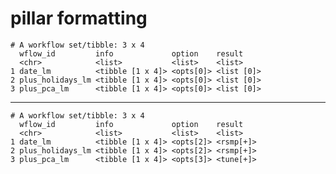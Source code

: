 # pillar formatting

    # A workflow set/tibble: 3 x 4
      wflow_id         info             option    result    
      <chr>            <list>           <list>    <list>    
    1 date_lm          <tibble [1 x 4]> <opts[0]> <list [0]>
    2 plus_holidays_lm <tibble [1 x 4]> <opts[0]> <list [0]>
    3 plus_pca_lm      <tibble [1 x 4]> <opts[0]> <list [0]>

---

    # A workflow set/tibble: 3 x 4
      wflow_id         info             option    result   
      <chr>            <list>           <list>    <list>   
    1 date_lm          <tibble [1 x 4]> <opts[2]> <rsmp[+]>
    2 plus_holidays_lm <tibble [1 x 4]> <opts[2]> <rsmp[+]>
    3 plus_pca_lm      <tibble [1 x 4]> <opts[3]> <tune[+]>

